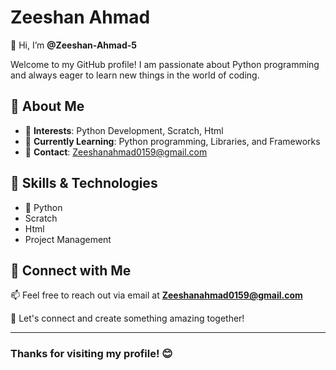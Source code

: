 # Zeeshan Ahmad

👋 Hi, I’m **@Zeeshan-Ahmad-5**

Welcome to my GitHub profile! I am passionate about Python programming and always eager to learn new things in the world of coding.

## 🚀 About Me

- 👀 **Interests**: Python Development, Scratch, Html 
- 🌱 **Currently Learning**: Python programming, Libraries, and Frameworks
- 📧 **Contact**: [Zeeshanahmad0159@gmail.com](mailto\:Zeeshanahmad0159@gmail.com)

## 📌 Skills & Technologies

- 🐍 Python
- Scratch
- Html
- Project Management

## 🔗 Connect with Me

📫 Feel free to reach out via email at **[Zeeshanahmad0159@gmail.com](mailto\:Zeeshanahmad0159@gmail.com)**

🚀 Let's connect and create something amazing together!

---

### Thanks for visiting my profile! 😊



<!---
Zeeshan-Ahmad-5/Zeeshan-Ahmad-5 is a ✨ special ✨ repository because its `README.md` (this file) appears on your GitHub profile.
You can click the Preview link to take a look at your changes.
--->
